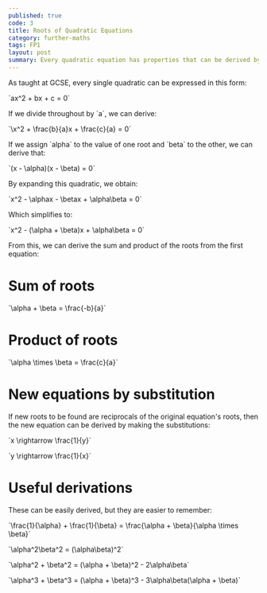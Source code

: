 ```yaml
---
published: true
code: 3
title: Roots of Quadratic Equations
category: further-maths
tags: FP1
layout: post
summary: Every quadratic equation has properties that can be derived by substituting certain values in.
---
```


As taught at GCSE, every single quadratic can be expressed in this form:

\`ax^2 + bx + c = 0\`

If we divide throughout by \`a\`, we can derive:

\`\x^2 + \frac{b}{a}x + \frac{c}{a} = 0\`

If we assign \`alpha\` to the value of one root and \`beta\` to the other, we can derive that:

\`(x - \alpha)(x - \beta) = 0\`

By expanding this quadratic, we obtain:

\`x^2 - \alphax - \betax + \alpha\beta = 0\`

Which simplifies to:

\`x^2 - (\alpha + \beta)x + \alpha\beta = 0\`

From this, we can derive the sum and product of the roots from the first equation:

# Sum of roots
\`\alpha + \beta = \frac{-b}{a}\`

# Product of roots
\`\alpha \times \beta = \frac{c}{a}\`

# New equations by substitution

If new roots to be found are reciprocals of the original equation's roots, then the new equation can be derived by making the substitutions:

\`x \rightarrow \frac{1}{y}\`

\`y \rightarrow \frac{1}{x}\`

# Useful derivations
These can be easily derived, but they are easier to remember:

\`\frac{1}{\alpha} + \frac{1}{\beta} = \frac{\alpha + \beta}{\alpha \times \beta}\`

\`\alpha^2\beta^2 = (\alpha\beta)^2\`

\`\alpha^2 + \beta^2 = (\alpha + \beta)^2 - 2\alpha\beta\`

\`\alpha^3 + \beta^3 = (\alpha + \beta)^3 - 3\alpha\beta(\alpha + \beta)\`
